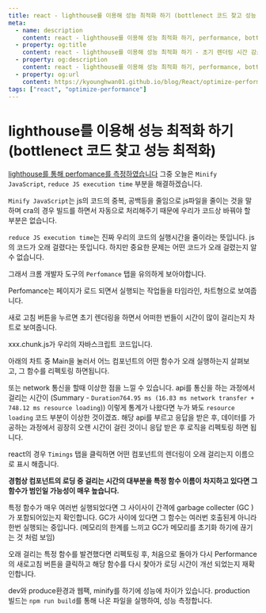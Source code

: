 ```yaml
---
title: react - lighthouse를 이용해 성능 최적화 하기 (bottlenect 코드 찾고 성능 최적화)
meta:
  - name: description
    content: react - lighthouse를 이용해 성능 최적화 하기, performance, bottlenect 코드 찾고 성능 최적화
  - property: og:title
    content: react - lighthouse를 이용해 성능 최적화 하기 - 초기 렌더링 시간 감소하기
  - property: og:description
    content: react - lighthouse를 이용해 성능 최적화 하기, performance, bottlenect 코드 찾고 성능 최적화
  - property: og:url
    content: https://kyounghwan01.github.io/blog/React/optimize-performance/bottlenect 코드 찾고 성능 최적화/
tags: ["react", "optimize-performance"]
---
```


# lighthouse를 이용해 성능 최적화 하기 (bottlenect 코드 찾고 성능 최적화)

[lighthouse를 통해 perfomance를 측정하였습니다](https://kyounghwan01.github.io/blog/React/optimize-performance/intro/) 그중 오늘은 `Minify JavaScript`, `reduce JS execution time` 부분을 해결하겠습니다.

`Minify JavaScript`는 js의 코드의 중복, 공백등을 줄임으로 js파일을 줄이는 것을 말하며 cra의 경우 빌드를 하면서 자동으로 처리해주기 때문에 우리가 코드상 바꿔야 할 부분은 없습니다.

`reduce JS execution time`는 진짜 우리의 코드의 실행시간을 줄이라는 뜻입니다. js의 코드가 오래 걸렸다는 뜻입니다. 하지만 중요한 문제는 어떤 코드가 오래 걸렸는지 알 수 없습니다.

그래서 크롬 개발자 도구의 `Perfomance` 탭을 유의하게 보아야합니다.

Perfomance는 페이지가 로드 되면서 실행되는 작업들을 타임라인, 차트형으로 보여줍니다.

새로 고침 버튼을 누르면 초기 렌더링을 하면서 어떠한 번들이 시간이 많이 걸리는지 차트로 보여줍니다.

xxx.chunk.js가 우리의 자바스크립트 코드입니다.

아래의 차트 중 Main을 눌러서 어느 컴포넌트의 어떤 함수가 오래 실행하는지 살펴보고, 그 함수를 리펙토링 하면됩니다.

또는 network 통신을 할때 이상한 점을 느낄 수 있습니다.
api를 통신을 하는 과정에서 걸리는 시간이 (Summary - `Duration764.95 ms (16.83 ms network transfer + 748.12 ms resource loading`)) 이렇게 통계가 나왔다면 누가 봐도 `resource loading` 코드 부분이 이상한 것이겠죠.
해당 api를 부르고 응답을 받은 후, 데이터를 가공하는 과정에서 굉장히 오랜 시간이 걸린 것이니 응답 받은 후 로직을 리펙토링 하면 됩니다.

react의 경우 `Timings` 탭을 클릭하면 어떤 컴포넌트의 렌더링이 오래 걸리는지 이름으로 표시 해줍니다.

**경험상 컴포넌트의 로딩 중 걸리는 시간의 대부분을 특정 함수 이름이 차지하고 있다면 그 함수가 범인일 가능성이 매우 높습니다.**

특정 함수가 매우 여러번 실행되었다면 그 사이사이 간격에 garbage collecter (GC )가 포함되어있는지 확인합니다. GC가 사이에 있다면 그 함수는 여러번 호출된게 아니라 한번 실행되는 중입니다. (메모리의 한계를 느끼고 GC가 메모리를 초기화 하기에 끊기는 것 처럼 보임)

오래 걸리는 특정 함수를 발견했다면 리펙토링 후, 처음으로 돌아가 다시 Performance의 새로고침 버튼을 클릭하고 해당 함수를 다시 찾아가 로딩 시간이 개선 되었는지 재확인합니다.

dev와 produce환경과 웹팩, minify를 하기에 성능에 차이가 있습니다.
production 빌드는 `npm run build`를 통해 나온 파일을 실행하여, 성능 측정합니다.

<TagLinks />
<Disqus />

